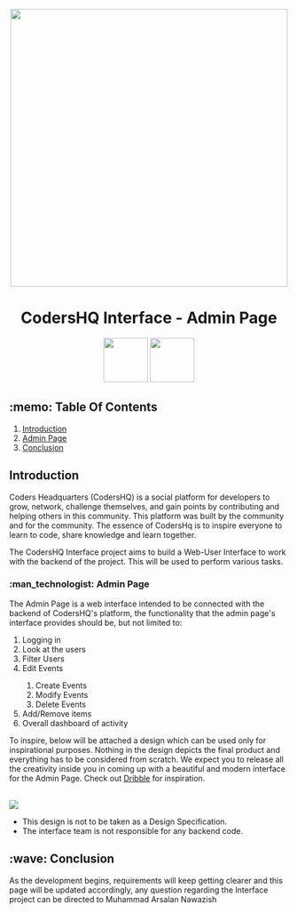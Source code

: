 <p align="center">
 <img width="500" src="https://www.arsal.xyz/CHQAssets/CHQLogoBlackBG.png">
 <h1 align="center">CodersHQ Interface - Admin Page</h1>
</p>

<p align="center">
 <a href="https://opensource.org/licenses/MIT" target="_blank"><img width="80" src="https://img.shields.io/badge/License-MIT-red.svg"></a>
 <a href="https://discord.gg/X3vZZxK3KQ" target="_blank"><img width="80" src="https://img.shields.io/badge/Discord-%237289DA.svg?style=for-the-badge&logo=discord&logoColor=white"></a>
</p>

<h2>:memo: Table Of Contents</h2>
<ol>
  <li><a href="#introduction">Introduction</a></li>
  <li><a href="#adminpage">Admin Page</a></li>
  <li><a href="#conclusion">Conclusion</a></li>
</ol>

<h2 id="introduction">Introduction</h2>
<p>Coders Headquarters (CodersHQ) is a social platform for developers to grow, network, challenge themselves, and gain points by contributing and helping others in this community. This platform was built by the community and for the community. The essence of CodersHq is to inspire everyone to learn to code, share knowledge and learn together. <br/>

The CodersHQ Interface project aims to build a Web-User Interface to work with the backend of the project. This will be used to perform various tasks.</p>

<h3 id="adminpage">:man_technologist: Admin Page</h3>
<p> The Admin Page is a web interface intended to be connected with the backend of CodersHQ's platform, the functionality that the admin page's interface provides should be, but not limited to:
  <ol>
    <li>Logging in</li>
    <li>Look at the users</li>
    <li>Filter Users</li>
    <li>Edit Events</li>
    <ol>
        <li>Create Events</li>
        <li>Modify Events</li>
        <li>Delete Events</li>
    </ol>
    <li>Add/Remove items</li>
    <li>Overall dashboard of activity</li>
  </ol>
To inspire, below will be attached a design which can be used only for inspirational purposes. Nothing in the design depicts the final product and everything has to be considered from scratch. We expect you to release all the creativity inside you in coming up with a beautiful and modern interface for the Admin Page. Check out <a href="https://dribbble.com/" target="_blank">Dribble</a> for inspiration. </p>

<br>

<img src="https://www.arsal.xyz/CHQAssets/CHQ-AdminPage.png">
<p align="center">
    <uL>
        <li>This design is not to be taken as a Design Specification.</li>
        <li>The interface team is not responsible for any backend code.</li>
    </ul>
</p>



<h2 id="conclusion">:wave: Conclusion</h2>
<p>As the development begins, requirements will keep getting clearer and this page will be updated accordingly, any question regarding the Interface project can be directed to Muhammad Arsalan Nawazish</p>